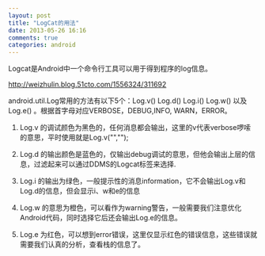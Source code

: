 ```yaml
---
layout: post
title: "LogCat的用法"
date: 2013-05-26 16:16
comments: true
categories: android
---
```

Logcat是Android中一个命令行工具可以用于得到程序的log信息。

<http://weizhulin.blog.51cto.com/1556324/311692>

android.util.Log常用的方法有以下5个：Log.v() Log.d() Log.i() Log.w() 以及 Log.e() 。根据首字母对应VERBOSE，DEBUG,INFO, WARN，ERROR。

1. Log.v 的调试颜色为黑色的，任何消息都会输出，这里的v代表verbose啰嗦的意思，平时使用就是Log.v("","");

2. Log.d 的输出颜色是蓝色的，仅输出debug调试的意思，但他会输出上层的信息，过滤起来可以通过DDMS的Logcat标签来选择.

3. Log.i 的输出为绿色，一般提示性的消息information，它不会输出Log.v和Log.d的信息，但会显示i、w和e的信息

4. Log.w 的意思为橙色，可以看作为warning警告，一般需要我们注意优化Android代码，同时选择它后还会输出Log.e的信息。

5. Log.e 为红色，可以想到error错误，这里仅显示红色的错误信息，这些错误就需要我们认真的分析，查看栈的信息了。





